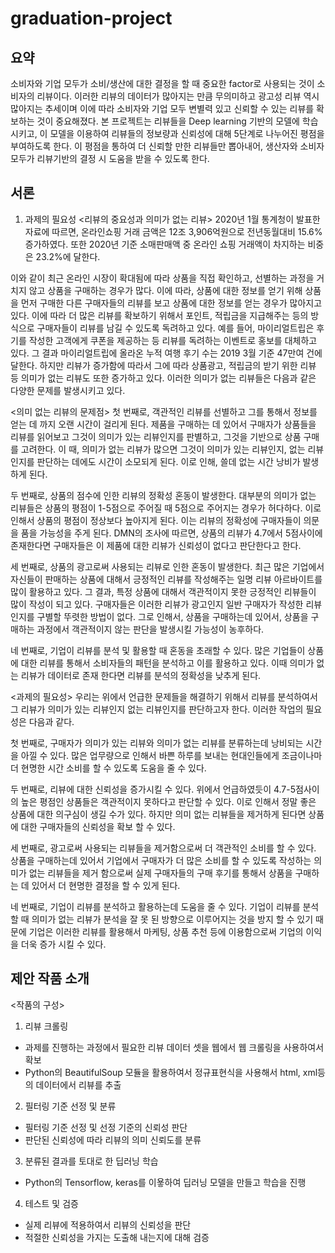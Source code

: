 graduation-project
==================
요약
----------
소비자와 기업 모두가 소비/생산에 대한 결정을 할 때 중요한 factor로 사용되는 것이 소비자의 리뷰이다. 이러한 리뷰의 데이터가 많아지는 만큼 무의미하고 광고성 리뷰 역시 많아지는 추세이며 이에 따라 소비자와 기업 모두 변별력 있고 신뢰할 수 있는 리뷰를 확보하는 것이 중요해졌다. 
본 프로젝트는 리뷰들을 Deep learning 기반의 모델에 학습시키고, 이 모델을 이용하여 리뷰들의 정보량과 신뢰성에 대해 5단계로 나누어진 평점을 부여하도록 한다. 이 평점을 통하여 더 신뢰할 만한 리뷰들만 뽑아내어, 생산자와 소비자 모두가 리뷰기반의 결정 시 도움을 받을 수 있도록 한다.        

서론 
-----------
1. 과제의 필요성
<리뷰의 중요성과 의미가 없는 리뷰>
 2020년 1월 통계청이 발표한 자료에 따르면, 온라인쇼핑 거래 금액은 12조 3,906억원으로 전년동월대비 15.6%증가하였다. 또한 2020년 기준 소매판매액 중 온라인 쇼핑 거래액이 차지하는 비중은 23.2%에 달한다.
 
이와 같이 최근 온라인 시장이 확대됨에 따라 상품을 직접 확인하고, 선별하는 과정을 거치지 않고 상품을 구매하는 경우가 많다. 이에 따라, 상품에 대한 정보를 얻기 위해 상품을 먼저 구매한 다른 구매자들의 리뷰를 보고 상품에 대한 정보를 얻는 경우가 많아지고 있다. 이에 따라 더 많은 리뷰를 확보하기 위해서 포인트, 적립금을 지급해주는 등의 방식으로 구매자들이 리뷰를 남길 수 있도록 독려하고 있다.  예를 들어, 마이리얼트립은 후기를 작성한 고객에게 쿠폰을 제공하는 등 리뷰를 독려하는 이벤트로 홍보를 대체하고 있다. 그 결과 마이리얼트립에 올라온 누적 여행 후기 수는 2019 3월 기준 47만여 건에 달한다. 하지만 리뷰가 증가함에 따라서 그에 따라 상품광고, 적립금의 받기 위한 리뷰 등 의미가 없는 리뷰도 또한  증가하고 있다. 이러한 의미가 없는 리뷰들은 다음과 같은 다양한 문제를 발생시키고 있다. 

<의미 없는 리뷰의 문제점>
첫 번째로, 객관적인 리뷰를 선별하고 그를 통해서 정보를 얻는 데 까지 오랜 시간이 걸리게 된다. 제품을 구매하는 데 있어서 구매자가 상품들을 리뷰를 읽어보고 그것이 의미가 있는 리뷰인지를 판별하고, 그것을 기반으로 상품 구매를 고려한다. 이 때, 의미가 없는 리뷰가 많으면 그것이 의미가 있는 리뷰인지, 없는 리뷰인지를 판단하는 데에도 시간이 소모되게 된다. 이로 인해, 쓸데 없는 시간 낭비가 발생하게 된다. 

두 번째로, 상품의 점수에 인한 리뷰의 정확성 혼동이 발생한다. 대부분의 의미가 없는 리뷰들은 상품의 평점이 1-5점으로 주어질 때 5점으로 주어지는 경우가 허다하다. 이로 인해서 상품의 평점이 정상보다 높아지게 된다. 이는 리뷰의 정확성에 구매자들이 의문을 품을 가능성을 주게 된다. DMN의 조사에 따르면, 상품의 리뷰가 4.7에서 5점사이에 존재한다면 구매자들은 이 제품에 대한 리뷰가 신뢰성이 없다고 판단한다고 한다.  

 세 번째로, 상품의 광고로써 사용되는 리뷰로 인한 혼동이 발생한다. 최근 많은 기업에서 자신들이 판매하는 상품에 대해서 긍정적인 리뷰를 작성해주는 일명 리뷰 아르바이트를 많이 활용하고 있다. 그 결과, 특정 상품에 대해서 객관적이지 못한 긍정적인 리뷰들이 많이 작성이 되고 있다. 구매자들은 이러한 리뷰가 광고인지 일반 구매자가 작성한 리뷰인지를 구별할 뚜렷한 방법이 없다. 그로 인해서, 상품을 구매하는데 있어서, 상품을 구매하는 과정에서 객관적이지 않는 판단을 발생시킬 가능성이 농후하다.

 네 번째로, 기업이 리뷰를 분석 및 활용할 때  혼동을 초래할 수 있다. 많은 기업들이 상품에 대한 리뷰를 통해서 소비자들의 패턴을 분석하고 이를 활용하고 있다. 이때 의미가 없는 리뷰가 데이터로 존재 한다면 리뷰를 분석의 정확성을 낮추게 된다. 

<과제의 필요성>
 우리는 위에서 언급한 문제들을 해결하기 위해서 리뷰를 분석하여서 그 리뷰가 의미가 있는 리뷰인지 없는 리뷰인지를 판단하고자 한다. 이러한 작업의 필요성은 다음과 같다. 

 첫 번째로, 구매자가 의미가 있는 리뷰와 의미가 없는 리뷰를 분류하는데 낭비되는 시간을 아낄 수 있다. 많은 업무량으로 인해서 바쁜 하루를 보내는 현대인들에게 조금이나마 더 현명한 시간 소비를 할 수 있도록 도움을 줄 수 있다. 

 두 번째로, 리뷰에 대한 신뢰성을 증가시킬 수 있다. 위에서 언급하였듯이 4.7-5점사이의 높은 평점인 상품들은 객관적이지 못하다고 판단할 수 있다. 이로 인해서 정말 좋은 상품에 대한 의구심이 생길 수가 있다. 하지만 의미 없는 리뷰들을 제거하게 된다면 상품에 대한 구매자들의 신뢰성을 확보 할 수 있다. 

 세 번째로, 광고로써 사용되는 리뷰들을 제거함으로써 더 객관적인 소비를 할 수 있다. 상품을 구매하는데 있어서 기업에서 구매자가 더 많은 소비를 할 수 있도록 작성하는 의미가 없는 리뷰들을 제거 함으로써 실제 구매자들의 구매 후기를 통해서 상품을 구매하는 데 있어서 더 현명한 결정을 할 수 있게 된다.

 네 번째로, 기업이 리뷰를 분석하고 활용하는데 도움을 줄 수 있다. 기업이 리뷰를 분석할 때 의미가 없는 리뷰가 분석을 잘 못 된 방향으로 이루어지는 것을 방지 할 수 있기 때문에 기업은 이러한 리뷰를 활용해서 마케팅, 상품 추천 등에 이용함으로써 기업의 이익을 더욱 증가 시킬 수 있다. 

제안 작품 소개
-------------
<작품의 구성>
1. 리뷰 크롤링
- 과제를 진행하는 과정에서 필요한 리뷰 데이터 셋을 웹에서 웹 크롤링을 사용하여서 확보
- Python의 BeautifulSoup 모듈을 활용하여서 정규표현식을 사용해서 html, xml등의 데이터에서 리뷰를 추출

2. 필터링 기준 선정 및 분류
- 필터링 기준 선정 및 선정 기준의 신뢰성 판단
- 판단된 신뢰성에 따라 리뷰의 의미 신뢰도를 분류

3. 분류된 결과를 토대로 한 딥러닝 학습
- Python의 Tensorflow, keras를 이욯하여 딥러닝 모델을 만들고 학습을 진행 

4. 테스트 및 검증
- 실제 리뷰에 적용하여서 리뷰의 신뢰성을 판단
- 적절한 신뢰성을 가지는 도출해 내는지에 대해 검증









